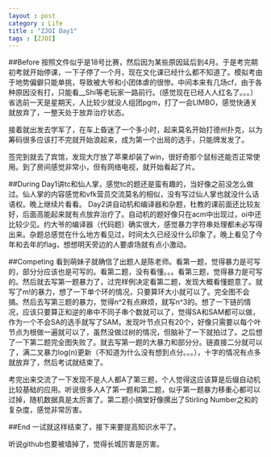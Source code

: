 ```yaml
---
layout : post
category : Life
title : "ZJOI Day1"
tags : [ZJOI]
---
```

##Before
按照文件似乎是18号比赛，然后因为某些原因延后到4月。于是考完期初考就开始停课，一下子停了一个月，现在文化课已经什么都不知道了。模拟考由于地势偏僻只能单挑，导致被大爷和小团体虐的很惨。中间本来有几场cf，由于各种原因没有打，只能看__Shi等老玩家一路前行。(感觉现在已经人人红名了。。。）省选前一天是星期天，人比较少就没人组团pgm，打了一会LIMBO，感觉快通关就放弃了，一整天处于放弃治疗状态。

接着就出发去学军了，在车上昏迷了一个多小时，起来莫名开始打德州扑克，以为筹码很多应该打不完就开始浪起来，成为第一个出局的选手，只能牌发发了。

签完到就去了宾馆，发现大厅放了苹果却装了win，很好奇那个鼠标还能否正常使用。到了房间感觉非常小，但有网络电视，就开始看起了片。

##During
Day1讲tc和仙人掌，感觉tc的题还是蛮有趣的，当好像之前没怎么做过。仙人掌的内容感觉和vfk营员交流莫名的相似，没有写过仙人掌也就没什么话语权。晚上继续片看看。
Day2讲自动机和编译器和杂题，杜教的课前面还比较友好，后面高能起来就有点放弃治疗了。自动机的题好像只在acm中出现过，oi中还比较少见。约大爷的编译器（代码题）确实很大，感觉暴力字符串处理都未必写得出来。杂题总感觉在什么地方看见过，时间太久已经没什么印象了。晚上看见了今年和去年的flag，想想明天旁边的人要虐场就有点小激动。

##Competing
看到萌妹子就确信了出题人是陈老师。看第一题，觉得暴力是可写的，部分分应该也是可写的。看第二题，没有看懂。。。看第三题，觉得暴力是可写的。然后就去写第一题暴力了，过完样例决定看第二题，发现大概看懂题意了。就写了m!的暴力，想了一下单个环的情况，只要算环大小就可以了。完全图不会搞。然后去写第三题的暴力，觉得n^2有点麻烦，就写n^3的。想了一下链的情况，应该只要算正和逆的串中不同子串个数就可以了，觉得SA和SAM都可以做，作为一个不会SA的选手就写了SAM。发现叶节点只有20个，好像只需要以每个叶节点为根做一遍就可以了，虽然没做过树的情况，但脑补了一下就拍过了。之后想了一下第二题完全图失败了。就去写第一题的大暴力和部分分。链直接二分就可以了，满二叉暴力log(n)更新（不知道为什么没有想到点分。。。），十字的情况有点多就放弃了，然后考试就结束了。

考完出来交流了一下发现不是人人都A了第三题，个人觉得这应该算是后缀自动机比较基础的应用。听说很多人A了第一题和第二题，似乎第一题暴力移重心都可以过掉，随机数据真是太厉害了。第二题小搞堂好像摞出了Stirling Number之和的复杂度，感觉非常厉害。

##End
一试就这样结束了，接下来要提高知识水平了。


听说github也要被墙掉了，觉得长城厉害是厉害。

